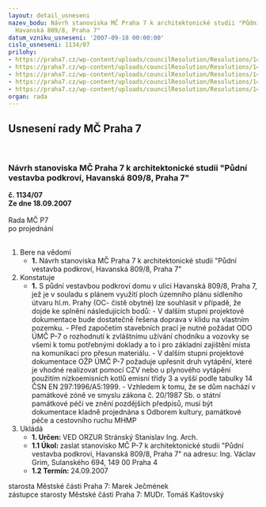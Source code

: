 ```yaml
---
layout: detail_usneseni
nazev_bodu: Návrh stanoviska MČ Praha 7 k architektonické studii "Půdní vestavba podkroví,
  Havanská 809/8, Praha 7"
datum_vzniku_usneseni: '2007-09-18 00:00:00'
cislo_usneseni: 1134/07
prilohy:
- https://praha7.cz/wp-content/uploads/councilResolution/Resolutions/14760/46-pud_11.doc
- https://praha7.cz/wp-content/uploads/councilResolution/Resolutions/14760/46-pud_21.doc
- https://praha7.cz/wp-content/uploads/councilResolution/Resolutions/14760/46-pud_31.doc
- https://praha7.cz/wp-content/uploads/councilResolution/Resolutions/14760/46-pud_41212.jpg
- https://praha7.cz/wp-content/uploads/councilResolution/Resolutions/14760/46-pud_51213.jpg
organ: rada
---
```

<div id="ucUsn_pList" class="usn">
	<span><h2>Usnesení rady MČ Praha 7 </h2>
<br></span><div class="standBody">
<span><h3>Návrh stanoviska MČ Praha 7 k architektonické studii "Půdní vestavba podkroví, Havanská 809/8, Praha 7"</h3></span><div class="center">
		<strong>č. 1134/07</strong><br>
	</div>
<div class="center">
		<strong>Ze dne 18.09.2007</strong><br><br>
	</div>Rada MČ P7<br> po projednání<br><br><ol>
<li>Bere na vědomí<ul><li>
<strong>1.</strong> Návrh stanoviska MČ Praha 7 k architektonické studii "Půdní vestavba podkroví, Havanská 809/8, Praha 7"</li></ul>
</li>
<li>Konstatuje<ul><li>
<strong>1.</strong> S půdní vestavbou podkroví domu v ulici Havanská 809/8, Praha 7, jež  je v souladu s plánem využití ploch územního plánu sídleního útvaru hl.m. Prahy (OC- čistě obytné) lze souhlasit v případě, že dojde ke splnění následujících bodů:  - V dalším stupni projektové dokumentace bude dostatečně řešena doprava v klidu na vlastním pozemku.                                                                                                - Před započetím stavebních prací je nutné požádat ODO ÚMČ P-7 o rozhodnutí k zvláštnímu užívání chodníku a vozovky se všemi k tomu potřebnými doklady a to i pro základní zajištění místa na komunikaci pro přesun materiálu.                          - V dalším stupni projektové dokumentace OŽP ÚMČ P-7 požaduje upřesnit druh vytápění, které je vhodné realizovat pomocí CZV nebo u plynového vytápění použitím nízkoemisních kotlů emisní třídy 3 a vyšší podle tabulky 14 ČSN EN 297:1996/A5:1999.                                                                                                    - Vzhledem k tomu, že se dům nachází v památkové zóně ve smyslu zákona č. 20/1987 Sb. o státní památkové péči ve znění pozdějších předpisů, musí být  dokumentace kladně projednána s Odborem kultury, památkové péče a cestovního ruchu MHMP      </li></ul>
</li>
<li>Ukládá<ul>
<li>
<strong>1. Určen: </strong>VED ORZUR  Stránský  Stanislav Ing. Arch.</li>
<li>
<strong>1.1 Úkol: </strong>zaslat stanovisko MČ P-7 k architektonické studii "Půdní vestavba podkroví, Havanská 809/8, Praha 7" na adresu: Ing. Václav Grim, Sulanského 694, 149 00 Praha 4</li>
<li>
<strong>1.2 Termín: </strong>24.09.2007</li>
</ul>
</li>
</ol>starosta Městské části Praha 7: Marek Ječmének<br>zástupce starosty Městské části Praha 7: MUDr. Tomáš Kaštovský 
</div>
</div>
